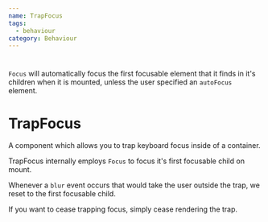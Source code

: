 ```yaml
---
name: TrapFocus
tags:
  - behaviour
category: Behaviour
---
```


# <Focus>

`Focus` will automatically focus the first focusable element that it finds in it's children when it is mounted, unless the user specified an `autoFocus` element.


# <TrapFocus>

# TrapFocus

A component which allows you to trap keyboard focus inside of a container.

TrapFocus internally employs `Focus` to focus it's first focusable child on mount.

Whenever a `blur` event occurs that would take the user outside the trap, we reset to the first focusable child.

If you want to cease trapping focus, simply cease rendering the trap.
